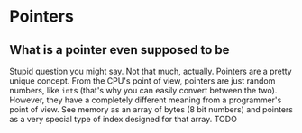 # Pointers

## What is a pointer even supposed to be

Stupid question you might say. Not that much, actually. Pointers are a pretty unique concept. From the CPU's point of view, pointers are just random numbers, like `int`s (that's why you can easily convert between the two). However, they have a completely different meaning from a programmer's point of view. See memory as an array of bytes (8 bit numbers) and pointers as a very special type of index designed for that array. TODO
